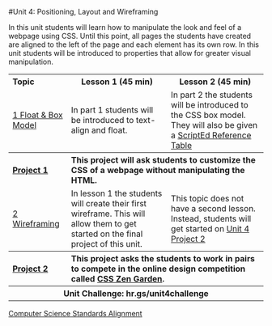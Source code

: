 #Unit 4: Positioning, Layout and Wireframing 

In this unit students will learn how to manipulate the look and feel of a webpage using CSS. Until this point, all pages the students have created are aligned to the left of the page and each element has its own row. In this unit students will be introduced to properties that allow for greater visual manipulation.  

<table>
<tr>
	<th align="left">Topic</th>
	<th>Lesson 1 (45 min)</th>
	<th>Lesson 2 (45 min)</th>
</tr>
<tr>
	<td align="left"> <a href="topics/topic1">1 Float & Box Model</a> </td>
	<td>In part 1 students will be introduced to text-align and float. </td>
	<td>In part 2 the students will be introduced to the CSS box model. They will also be given a <a href ="https://github.com/ScriptEdcurriculum/curriculum2016/blob/master/resources/ScriptEdReferenceTable2016.pdf">ScriptEd Reference Table</a></td>
</tr>
<tr>
	<th align="left"><a href ="projects/project1" >Project 1 </a> </th>
	<th align="left" colspan="2">This project will ask students to customize the CSS of a webpage without manipulating the HTML. </th>
</tr>
<tr>
	<td align="left"> <a href="topics/topic2">2 Wireframing </a> </td>
	<td>In lesson 1 the students will create their first wireframe. This will allow them to get started on the final project of this unit.</td>
	<td> This topic does not have a second lesson. Instead, students will get started on <a target="_blank" href="https://github.com/Bijesse/curriculum2016/tree/master/year1/units/unit4/projects/project2"> Unit 4 Project 2</a> </td>
</tr>
<tr>
	<th align="left"><a href ="projects/project2" >Project 2 </a> </th>
	<th align="left" colspan="2">This project asks the students to work in pairs to compete in  the online design competition called <a href="csszengarden.com">CSS Zen Garden</a>. </th>
</tr>
<tr>
	<th align="center" colspan="3">Unit Challenge: hr.gs/unit4challenge </th>
</tr>

</table>


[Computer Science Standards Alignment](csStandards.md)



